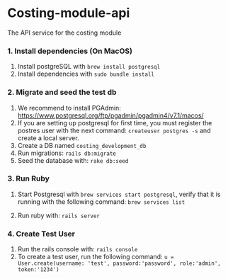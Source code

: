# Costing-module-api

The API service for the costing module

### 1. Install dependencies (On MacOS)

1. Install postgreSQL with `brew install postgresql`
2. Install dependencies with `sudo bundle install`

### 2. Migrate and seed the test db

1. We recommend to install PGAdmin: https://www.postgresql.org/ftp/pgadmin/pgadmin4/v7.1/macos/
2. If you are setting up postgresql for first time, you must register the postres user with the next command: `createuser postgres -s` and create a local server.
3. Create a DB named `costing_development_db`
4. Run migrations: `rails db:migrate`
5. Seed the database with: `rake db:seed`

### 3. Run Ruby

1. Start Postgresql with `brew services start postgresql`, verify that it is running with the following command: `brew services list`

2. Run ruby with: `rails server`

### 4. Create Test User

1. Run the rails console with: `rails console`
2. To create a test user, run the following command:
   `u = User.create(username: 'test', password:'password', role:'admin', token:'1234')`
